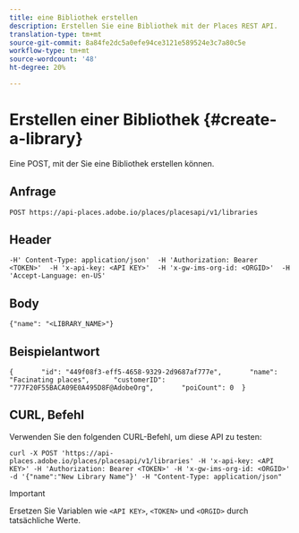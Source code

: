 ```yaml
---
title: eine Bibliothek erstellen
description: Erstellen Sie eine Bibliothek mit der Places REST API.
translation-type: tm+mt
source-git-commit: 8a84fe2dc5a0efe94ce3121e589524e3c7a80c5e
workflow-type: tm+mt
source-wordcount: '48'
ht-degree: 20%

---
```



# Erstellen einer Bibliothek {#create-a-library}

Eine POST, mit der Sie eine Bibliothek erstellen können.

## Anfrage

```text
POST https://api-places.adobe.io/places/placesapi/v1/libraries
```

## Header

```text
-H' Content-Type: application/json'  -H 'Authorization: Bearer <TOKEN>'  -H 'x-api-key: <API KEY>'  -H 'x-gw-ims-org-id: <ORGID>'  -H 'Accept-Language: en-US'
```

## Body

```text
{"name": "<LIBRARY_NAME>"}
```

## Beispielantwort

```text
{       "id": "449f08f3-eff5-4658-9329-2d9687af777e",       "name": "Facinating places",      "customerID": "777F20F55BACA09E0A495D8F@AdobeOrg",       "poiCount": 0  }
```

## CURL, Befehl

Verwenden Sie den folgenden CURL-Befehl, um diese API zu testen:

```text
curl -X POST 'https://api-places.adobe.io/places/placesapi/v1/libraries' -H 'x-api-key: <API KEY>' -H 'Authorization: Bearer <TOKEN>' -H 'x-gw-ims-org-id: <ORGID>' -d '{"name":"New Library Name"}' -H "Content-Type: application/json"
```

>[!IMPORTANT]
>
>Ersetzen Sie Variablen wie `<API KEY>`, `<TOKEN>` und `<ORGID>` durch tatsächliche Werte.

